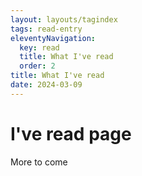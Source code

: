 ```yaml
---
layout: layouts/tagindex
tags: read-entry
eleventyNavigation:
  key: read
  title: What I've read
  order: 2
title: What I've read
date: 2024-03-09
---
```

# I've read page

More to come